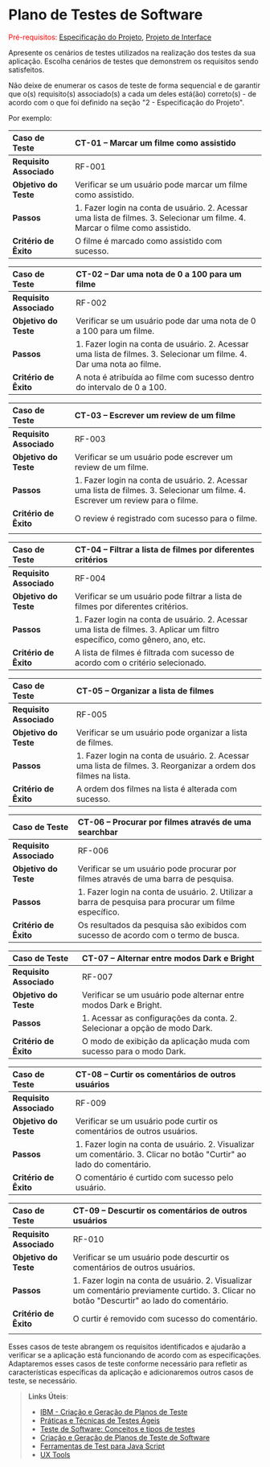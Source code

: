 # Plano de Testes de Software

<span style="color:red">Pré-requisitos: <a href="2-Especificação do Projeto.md"> Especificação do Projeto</a></span>, <a href="3-Projeto de Interface.md"> Projeto de Interface</a>

Apresente os cenários de testes utilizados na realização dos testes da sua aplicação. Escolha cenários de testes que demonstrem os requisitos sendo satisfeitos.

Não deixe de enumerar os casos de teste de forma sequencial e de garantir que o(s) requisito(s) associado(s) a cada um deles está(ão) correto(s) - de acordo com o que foi definido na seção "2 - Especificação do Projeto".

Por exemplo:

| **Caso de Teste**       | CT-01 – Marcar um filme como assistido                                                                                        |
| :---------------------- | :---------------------------------------------------------------------------------------------------------------------------- |
| **Requisito Associado** | RF-001                                                                                                                        |
| **Objetivo do Teste**   | Verificar se um usuário pode marcar um filme como assistido.                                                                  |
| **Passos**              | 1. Fazer login na conta de usuário. 2. Acessar uma lista de filmes. 3. Selecionar um filme. 4. Marcar o filme como assistido. |
| **Critério de Êxito**   | O filme é marcado como assistido com sucesso.                                                                                 |

| **Caso de Teste**       | CT-02 – Dar uma nota de 0 a 100 para um filme                                                                         |
| :---------------------- | :-------------------------------------------------------------------------------------------------------------------- |
| **Requisito Associado** | RF-002                                                                                                                |
| **Objetivo do Teste**   | Verificar se um usuário pode dar uma nota de 0 a 100 para um filme.                                                   |
| **Passos**              | 1. Fazer login na conta de usuário. 2. Acessar uma lista de filmes. 3. Selecionar um filme. 4. Dar uma nota ao filme. |
| **Critério de Êxito**   | A nota é atribuída ao filme com sucesso dentro do intervalo de 0 a 100.                                               |

| **Caso de Teste**       | CT-03 – Escrever um review de um filme                                                                                          |
| :---------------------- | :------------------------------------------------------------------------------------------------------------------------------ |
| **Requisito Associado** | RF-003                                                                                                                          |
| **Objetivo do Teste**   | Verificar se um usuário pode escrever um review de um filme.                                                                    |
| **Passos**              | 1. Fazer login na conta de usuário. 2. Acessar uma lista de filmes. 3. Selecionar um filme. 4. Escrever um review para o filme. |
| **Critério de Êxito**   | O review é registrado com sucesso para o filme.                                                                                 |
|                         |

| **Caso de Teste**       | CT-04 – Filtrar a lista de filmes por diferentes critérios                                                                  |
| :---------------------- | :-------------------------------------------------------------------------------------------------------------------------- |
| **Requisito Associado** | RF-004                                                                                                                      |
| **Objetivo do Teste**   | Verificar se um usuário pode filtrar a lista de filmes por diferentes critérios.                                            |
| **Passos**              | 1. Fazer login na conta de usuário. 2. Acessar uma lista de filmes. 3. Aplicar um filtro específico, como gênero, ano, etc. |
| **Critério de Êxito**   | A lista de filmes é filtrada com sucesso de acordo com o critério selecionado.                                              |

| **Caso de Teste**       | CT-05 – Organizar a lista de filmes                                                                             |
| :---------------------- | :-------------------------------------------------------------------------------------------------------------- |
| **Requisito Associado** | RF-005                                                                                                          |
| **Objetivo do Teste**   | Verificar se um usuário pode organizar a lista de filmes.                                                       |
| **Passos**              | 1. Fazer login na conta de usuário. 2. Acessar uma lista de filmes. 3. Reorganizar a ordem dos filmes na lista. |
| **Critério de Êxito**   | A ordem dos filmes na lista é alterada com sucesso.                                                             |

| **Caso de Teste**       | CT-06 – Procurar por filmes através de uma searchbar                                                   |
| :---------------------- | :----------------------------------------------------------------------------------------------------- |
| **Requisito Associado** | RF-006                                                                                                 |
| **Objetivo do Teste**   | Verificar se um usuário pode procurar por filmes através de uma barra de pesquisa.                     |
| **Passos**              | 1. Fazer login na conta de usuário. 2. Utilizar a barra de pesquisa para procurar um filme específico. |
| **Critério de Êxito**   | Os resultados da pesquisa são exibidos com sucesso de acordo com o termo de busca.                     |

| **Caso de Teste**       | CT-07 – Alternar entre modos Dark e Bright                                |
| :---------------------- | :------------------------------------------------------------------------ |
| **Requisito Associado** | RF-007                                                                    |
| **Objetivo do Teste**   | Verificar se um usuário pode alternar entre modos Dark e Bright.          |
| **Passos**              | 1. Acessar as configurações da conta. 2. Selecionar a opção de modo Dark. |
| **Critério de Êxito**   | O modo de exibição da aplicação muda com sucesso para o modo Dark.        |

| **Caso de Teste**       | CT-08 – Curtir os comentários de outros usuários                                                                    |
| :---------------------- | :------------------------------------------------------------------------------------------------------------------ |
| **Requisito Associado** | RF-009                                                                                                              |
| **Objetivo do Teste**   | Verificar se um usuário pode curtir os comentários de outros usuários.                                              |
| **Passos**              | 1. Fazer login na conta de usuário. 2. Visualizar um comentário. 3. Clicar no botão "Curtir" ao lado do comentário. |
| **Critério de Êxito**   | O comentário é curtido com sucesso pelo usuário.                                                                    |

| **Caso de Teste**       | CT-09 – Descurtir os comentários de outros usuários                                                                                        |
| :---------------------- | :----------------------------------------------------------------------------------------------------------------------------------------- |
| **Requisito Associado** | RF-010                                                                                                                                     |
| **Objetivo do Teste**   | Verificar se um usuário pode descurtir os comentários de outros usuários.                                                                  |
| **Passos**              | 1. Fazer login na conta de usuário. 2. Visualizar um comentário previamente curtido. 3. Clicar no botão "Descurtir" ao lado do comentário. |
| **Critério de Êxito**   | O curtir é removido com sucesso do comentário.                                                                                             |
|                         |

Esses casos de teste abrangem os requisitos identificados e ajudarão a verificar se a aplicação está funcionando de acordo com as especificações. Adaptaremos esses casos de teste conforme necessário para refletir as características específicas da aplicação e adicionaremos outros casos de teste, se necessário.

> **Links Úteis**:
>
> - [IBM - Criação e Geração de Planos de Teste](https://www.ibm.com/developerworks/br/local/rational/criacao_geracao_planos_testes_software/index.html)
> - [Práticas e Técnicas de Testes Ágeis](http://assiste.serpro.gov.br/serproagil/Apresenta/slides.pdf)
> - [Teste de Software: Conceitos e tipos de testes](https://blog.onedaytesting.com.br/teste-de-software/)
> - [Criação e Geração de Planos de Teste de Software](https://www.ibm.com/developerworks/br/local/rational/criacao_geracao_planos_testes_software/index.html)
> - [Ferramentas de Test para Java Script](https://geekflare.com/javascript-unit-testing/)
> - [UX Tools](https://uxdesign.cc/ux-user-research-and-user-testing-tools-2d339d379dc7)
